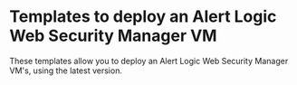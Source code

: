 # Templates to deploy an Alert Logic Web Security Manager VM


These templates allow you to deploy an Alert Logic Web Security Manager VM's, using the latest version.

